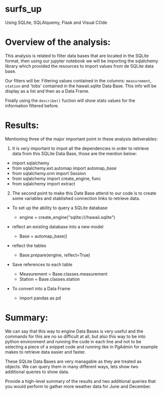 # surfs_up
Using SQLite, SQLAlquemy, Flask and Visual COde

# Overview of the analysis:
This analysis is related to filter data bases that are located in the SQLite format, then using our jupyter notebook we will be importing the sqlalchemy library which provided the resources to import values from de SQLite data base.

Our filters will be: Filtering values contained in the columns: `measurement`, `station` and 'tobs' contained in the hawaii.sqlite Data Base.
This info will be display as a list and then as a Data Frame.

Finally using the `describe()` fuction will show stats values for the information filtered before.

# Results: 
Mentioning three of the major important point in these analysis deliverables:
1. It is very important to impot all the dependencies in order to retrieve data from this SQLite Data Base, those are the mention below:
  + import sqlalchemy
  + from sqlalchemy.ext.automap import automap_base
  + from sqlalchemy.orm import Session
  + from sqlalchemy import create_engine, func
  + from sqlalchemy import extract

2. The second point to make this Date Base attend to our code is to create some variables and stablished connection links to retrieve data.

- To set up the ability to query a SQLite database
  + engine = create_engine("sqlite:///hawaii.sqlite")
  
- reflect an existing database into a new model
  + Base = automap_base()
  
- reflect the tables
  + Base.prepare(engine, reflect=True)

- Save references to each table
  + Measurement = Base.classes.measurement
  + Station = Base.classes.station

- To convert into a Data Frame
  + import pandas as pd

# Summary:

We can say that this way to engine Data Bases is very useful and the commands for this are no so difficult at all, but also this way to be into python environment and running the code in each line and not to be selecting a piece of a snippet code and running like in PgAdmin for example makes to retrieve data easier and faster. 

These SQLite Data Bases are very managable as they are treated as objects. We can query them in many different ways, lets show two additional queries to show data.



Provide a high-level summary of the results and two additional queries that you would perform to gather more weather data for June and December.
